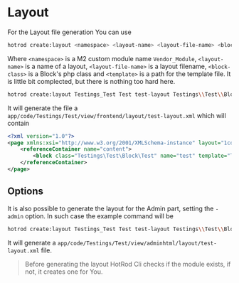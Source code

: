 # Layout

For the Layout file generation You can use

   ``` bash
   hotrod create:layout <namespace> <layout-name> <layout-file-name> <block-class> <template>
   ```
   
Where `<namespace>` is a M2 custom module name `Vendor_Module`, `<layout-name>` is a name of a layout, 
`<layout-file-name>` is a layout filename, `<block-class>` is a Block's php class and `<template>` is a path for the template file.
It is little bit complected, but there is nothing too hard here.

   ``` bash
   hotrod create:layout Testings_Test Test test-layout Testings\\Test\\Block\\Test test
   ```
   
It will generate the file a `app/code/Testings/Test/view/frontend/layout/test-layout.xml` which will contain

   ``` xml
   <?xml version="1.0"?>
   <page xmlns:xsi="http://www.w3.org/2001/XMLSchema-instance" layout="1column" xsi:noNamespaceSchemaLocation="urn:magento:framework:View/Layout/etc/page_configuration.xsd">
       <referenceContainer name="content">
           <block class="Testings\Test\Block\Test" name="test" template="Testings_Test::test.phtml" />
       </referenceContainer>
   </page>
   ```

## Options

It is also possible to generate the layout for the Admin part, setting the `-admin` option.
In such case the example command will be

   ``` bash
   hotrod create:layout Testings_Test Test test-layout Testings\\Test\\Block\\Test test --admin=true
   ```
   
It will generate a `app/code/Testings/Test/view/adminhtml/layout/test-layout.xml` file.

> Before generating the layout HotRod Cli checks if the module exists, if not, it creates one for You.
